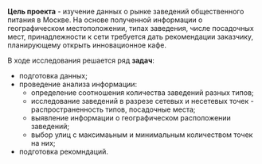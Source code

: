 **Цель проекта** - изучение данных о рынке заведений общественного питания в Москве. На основе полученной информации о географическом местоположении, типах заведения, числе посадочных мест, принадлежности к сети требуется дать рекомендации заказчику, планирующему открыть инновационное кафе. 

В ходе исследования решается ряд **задач**:
- подготовка данных; 
- проведение анализа информации:
    + определение соотношения количества заведений разных типов;
    + исследование заведений в разрезе сетевых и несетевых точек - распространенность типов, посадочные места;
    + выявление информации о географическом расположении заведений;
    + выбор улиц с максимаьным и минимальным количеством точек на них;
- подготовка рекомндаций.  
